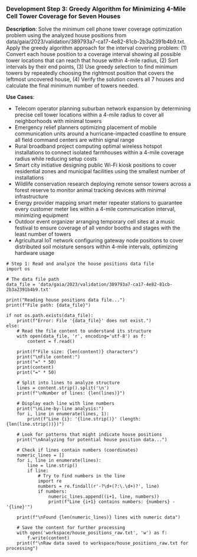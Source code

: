 ### Development Step 3: Greedy Algorithm for Minimizing 4-Mile Cell Tower Coverage for Seven Houses

**Description**: Solve the minimum cell phone tower coverage optimization problem using the analyzed house positions from data/gaia/2023/validation/389793a7-ca17-4e82-81cb-2b3a2391b4b9.txt. Apply the greedy algorithm approach for the interval covering problem: (1) Convert each house position to a coverage interval showing all possible tower locations that can reach that house within 4-mile radius, (2) Sort intervals by their end points, (3) Use greedy selection to find minimum towers by repeatedly choosing the rightmost position that covers the leftmost uncovered house, (4) Verify the solution covers all 7 houses and calculate the final minimum number of towers needed.

**Use Cases**:
- Telecom operator planning suburban network expansion by determining precise cell tower locations within a 4-mile radius to cover all neighborhoods with minimal towers
- Emergency relief planners optimizing placement of mobile communication units around a hurricane-impacted coastline to ensure all field command centers are within signal range
- Rural broadband project computing optimal wireless hotspot installations to connect isolated farmhouses within a 4-mile coverage radius while reducing setup costs
- Smart city initiative designing public Wi-Fi kiosk positions to cover residential zones and municipal facilities using the smallest number of installations
- Wildlife conservation research deploying remote sensor towers across a forest reserve to monitor animal tracking devices with minimal infrastructure
- Energy provider mapping smart meter repeater stations to guarantee every customer meter lies within a 4-mile communication interval, minimizing equipment
- Outdoor event organizer arranging temporary cell sites at a music festival to ensure coverage of all vendor booths and stages with the least number of towers
- Agricultural IoT network configuring gateway node positions to cover distributed soil moisture sensors within 4-mile intervals, optimizing hardware usage

```
# Step 1: Read and analyze the house positions data file
import os

# The data file path
data_file = 'data/gaia/2023/validation/389793a7-ca17-4e82-81cb-2b3a2391b4b9.txt'

print("Reading house positions data file...")
print(f"File path: {data_file}")

if not os.path.exists(data_file):
    print(f"Error: File '{data_file}' does not exist.")
else:
    # Read the file content to understand its structure
    with open(data_file, 'r', encoding='utf-8') as f:
        content = f.read()
    
    print(f"File size: {len(content)} characters")
    print("\nFile content:")
    print("=" * 50)
    print(content)
    print("=" * 50)
    
    # Split into lines to analyze structure
    lines = content.strip().split('\n')
    print(f"\nNumber of lines: {len(lines)}")
    
    # Display each line with line numbers
    print("\nLine-by-line analysis:")
    for i, line in enumerate(lines, 1):
        print(f"Line {i}: '{line.strip()}' (length: {len(line.strip())})")
    
    # Look for patterns that might indicate house positions
    print("\nAnalyzing for potential house position data...")
    
    # Check if lines contain numbers (coordinates)
    numeric_lines = []
    for i, line in enumerate(lines):
        line = line.strip()
        if line:
            # Try to find numbers in the line
            import re
            numbers = re.findall(r'-?\d+(?:\.\d+)?', line)
            if numbers:
                numeric_lines.append((i+1, line, numbers))
                print(f"Line {i+1} contains numbers: {numbers} - '{line}'")
    
    print(f"\nFound {len(numeric_lines)} lines with numeric data")
    
    # Save the content for further processing
    with open('workspace/house_positions_raw.txt', 'w') as f:
        f.write(content)
    print(f"\nRaw data saved to workspace/house_positions_raw.txt for processing")
```